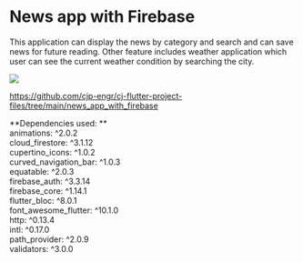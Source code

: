 # News app with Firebase

This application can display the news by category and search and can save news for future reading. Other feature includes weather application which user can see the current weather condition by searching the city.

![](https://github.com/cjp-engr/cj-flutter-project-files/blob/main/news_app_with_firebase/news%20app.gif)

https://github.com/cjp-engr/cj-flutter-project-files/tree/main/news_app_with_firebase

**Dependencies used: **
<br />
  animations: ^2.0.2 <br />
  cloud_firestore: ^3.1.12 <br />
  cupertino_icons: ^1.0.2 <br />
  curved_navigation_bar: ^1.0.3 <br />
  equatable: ^2.0.3 <br />
  firebase_auth: ^3.3.14 <br />
  firebase_core: ^1.14.1 <br />
  flutter_bloc: ^8.0.1 <br />
  font_awesome_flutter: ^10.1.0 <br />
  http: ^0.13.4 <br />
  intl: ^0.17.0 <br />
  path_provider: ^2.0.9 <br />
  validators: ^3.0.0 <br />

